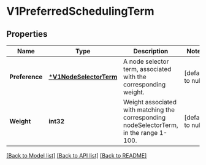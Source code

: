 # V1PreferredSchedulingTerm

## Properties
Name | Type | Description | Notes
------------ | ------------- | ------------- | -------------
**Preference** | [***V1NodeSelectorTerm**](v1.NodeSelectorTerm.md) | A node selector term, associated with the corresponding weight. | [default to null]
**Weight** | **int32** | Weight associated with matching the corresponding nodeSelectorTerm, in the range 1-100. | [default to null]

[[Back to Model list]](../README.md#documentation-for-models) [[Back to API list]](../README.md#documentation-for-api-endpoints) [[Back to README]](../README.md)


